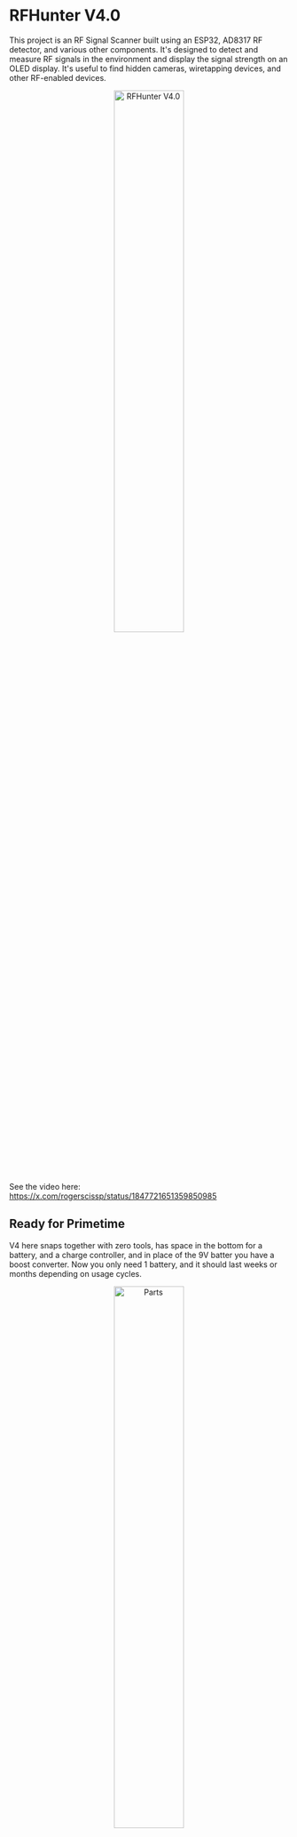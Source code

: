 # RFHunter V4.0

This project is an RF Signal Scanner built using an ESP32, AD8317 RF detector, and various other components. It's designed to detect and measure RF signals in the environment and display the signal strength on an OLED display. It's useful to find hidden cameras, wiretapping devices, and other RF-enabled devices.

<center><img src="v4.gif" alt="RFHunter V4.0" width="50%">
</center>

See the video here: https://x.com/rogerscissp/status/1847721651359850985

## Ready for Primetime


V4 here snaps together with zero tools, has space in the bottom for a battery, and a charge controller, and in place of the 9V batter you have a boost converter.  Now you only need 1 battery, and it should last weeks or months depending on usage cycles.

<center><img src="parts.jpg" alt="Parts" width="50%"></center>


## Author

Matthew Rogers a simple hacker from the United States.
- Website: [matthewrogers.org](https://matthewrogers.org)
- Twitter: [@rogerscissp](https://x.com/rogerscissp)
- LinkedIn: [Matthew Rogers](https://www.linkedin.com/in/matthewrogerscissp/)

## License

This project is licensed under the GNU General Public License v3.0 (GNU GPLv3). See the [LICENSE](LICENSE) file for details.

## Bill of Materials (BOM)

<center><img src="3dprint.jpg" alt="3D Printed Parts" width="50%"></center>

I listed the Amazon links in the .cpp file if you want to buy the parts. These are not affiliate links. You can buy these anywhere.

1. ESP32 Development Board
2. AD8317 RF Power Detector
3. TP4056 Lithium Battery Charge Controller
3.7V Lithium-ion Battery
4. Boost Converter (3.3V to 9V)
5. OLED Display (I2C, 128x64)
6. Potentiometer (10k)
7. Piezo Buzzer
8. Power Switch

## Build Process

1. Assemble the power circuit:
   - Connect the battery to the TP4056 charge controller
   - Connect the out from theTP4056 output to the power switch
   - Connect the power switch output to the ESP32 5v VIN and boost converter input
   - Adjust the boost converter output to 9V

  > Make sure the boost converter is set to 9V. If you don't have a boost converter, you can use a 9V battery.

  > Make sure you use the 5V VIN and not the 3.3V VIN.

2. Connect the AD8317 RF detector:
   - Power the AD8317 with the 9V output from the boost converter
   - Connect the VOUT pin to ESP32 GPIO 34

3. Set up the OLED display:
   - Connect VCC to ESP32 3.3V
   - Connect GND to ESP32 GND
   - Connect SDA to ESP32 GPIO 21
   - Connect SCL to ESP32 GPIO 22

4. Connect the potentiometer:
   - Connect VCC to ESP32 3.3V
   - Connect GND to ESP32 GND
   - Connect the wiper to ESP32 GPIO 35

5. Connect the piezo buzzer:
   - Connect the positive terminal to ESP32 GPIO 5
   - Connect the negative terminal to ESP32 GND

6. Flash the ESP32 with the provided code:

   ```
   git clone https://github.com/ramborogers/rfhunter.git
   cd rfhunter
   pio run -t upload
   ```
   >**You shouldn't need to change any of the code.**

7. Snap the case together

<img src= finalv4.jpg>

## Wiring Instructions

Wiring Guide for RFHunter:

### Power Circuit:
1. Battery (3.7V) positive terminal -> Power Switch
2. Power Switch -> TP4056 Charge Controller (B+)
3.TP4056 OUT+ -> ESP32 VIN and Boost Converter IN+
4. Boost Converter OUT+ (adjusted to 9V) -> AD8317 VCC
5. Battery negative terminal -> TP4056 B- and ESP32 GND and Boost Converter IN-
6. Boost Converter OUT- -> AD8317 GND

### Signal and Control:

7. AD8317 VOUT -> ESP32 GPIO 34 (RF_SENSOR_PIN)
8. Potentiometer VCC -> ESP32 3.3V
9. Potentiometer GND -> ESP32 GND
Potentiometer Wiper -> ESP32 GPIO 35 (POT_PIN)
10. OLED Display VCC -> ESP32 3.3V
11. OLED Display GND -> ESP32 GND
12. OLED Display SDA -> ESP32 GPIO 21 (OLED_SDA)
13. OLED Display SCL -> ESP32 GPIO 22 (OLED_SCL)
14. Piezo Buzzer positive -> ESP32 GPIO 5 (BUZZER_PIN)
15. Piezo Buzzer negative -> ESP32 GND

## Notes:

- The power switch controls the main power flow from the battery.
- The TP4056 charge controller manages battery charging and protection.
- The boost converter steps up the 3.3V from the battery to 9V for the AD8317 sensor.
- All GND connections should be common.
Double-check all connections and voltage levels before powering on.


## Usage

1. Power on the device using the power switch
2. The OLED display will show the current RF signal strength
3. Use the potentiometer to adjust the sensitivity
4. The piezo buzzer will sound when strong RF signals are detected

## Improvements and Feedback

We're always looking for ways to improve this project. If you have any ideas or suggestions, please feel free to open an issue or submit a pull request on our GitHub repository.

If you build your own RF Signal Scanner based on this project, we'd love to see it! Please share your creation on Twitter/X and tag @rogerscissp. Your feedback and experiences are valuable to the community!

Happy building!

Matthew Rogers

> The best idea for a date, his and hers RF Hunters!

<center>
<img src="v4date.gif" alt="RFHunter V4.0" width="50%">
</center>